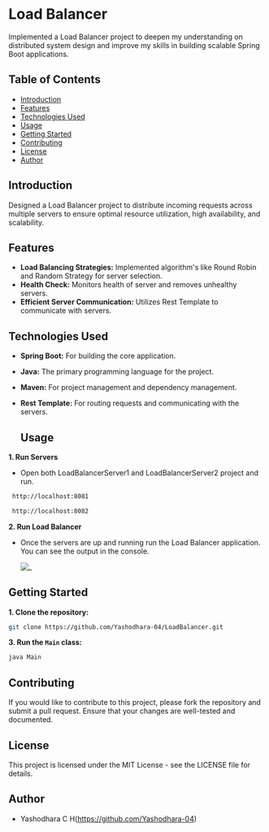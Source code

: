 # Load Balancer
 
Implemented a Load Balancer project to deepen my understanding on distributed system design and improve my skills in building scalable Spring Boot applications.

## Table of Contents

- [Introduction](#introduction)
- [Features](#features)
- [Technologies Used](#technologies-used)
- [Usage](#usage)
- [Getting Started](#getting-started)
- [Contributing](#contributing)
- [License](#license)
- [Author](#author)

## Introduction

Designed a Load Balancer project to distribute incoming requests across multiple servers to ensure optimal resource utilization, high availability, and scalability.

## Features

- **Load Balancing Strategies:** Implemented algorithm's like Round Robin and Random Strategy for server selection.
- **Health Check:** Monitors health of server and removes unhealthy servers.
- **Efficient Server Communication:** Utilizes Rest Template to communicate with servers.

## Technologies Used

- **Spring Boot:** For building the core application.
- **Java:** The primary programming language for the project.
- **Maven:** For project management and dependency management.
- **Rest Template:** For routing requests and communicating with the servers.

  ## Usage

**1. Run Servers**
   - Open both LoadBalancerServer1 and LoadBalancerServer2 project and run.
     
  ```bash
   http://localhost:8081
   ```

  ```bash
   http://localhost:8082
   ```

**2. Run Load Balancer**
  - Once the servers are up and running run the Load Balancer application. You can see the output in the console.

    ![_](https://github.com/user-attachments/assets/c1338ab9-5deb-4514-9e3f-ce218c8238a0)

## Getting Started

**1. Clone the repository:**

  ```bash
  git clone https://github.com/Yashodhara-04/LoadBalancer.git
   ``` 
      
**3. Run the `Main` class:**

  ```bash
  java Main
   ```


## Contributing
 If you would like to contribute to this project, please fork the repository and submit a pull request. Ensure that your changes
 are well-tested and documented.

## License
This project is licensed under the MIT License - see the LICENSE file for details.

## Author

- Yashodhara C H(https://github.com/Yashodhara-04)
